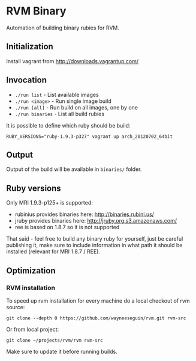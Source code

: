 # RVM Binary

Automation of building binary rubies for RVM.

## Initialization

Install vagrant from http://downloads.vagrantup.com/

## Invocation

- `./run list` - List available images
- `./run <image>` - Run single image build
- `./run [all]` - Run build on all images, one by one
- `./run binaries` - List all build rubies

It is possible to define which ruby should be build:

`RUBY_VERSIONS="ruby-1.9.3-p327" vagrant up arch_20120702_64bit`

## Output

Output of the build will be available in `binaries/` folder.

## Ruby versions

Only MRI 1.9.3-p125+ is supported:

- rubinius provides binaries here: http://binaries.rubini.us/
- jruby provides binaries here: http://jruby.org.s3.amazonaws.com/
- ree is based on 1.8.7 so it is not supported

That said - feel free to build any binary ruby for yourself, just be careful publishing it,
make sure to include information in what path it should be installed (relevant for MRI 1.8.7 / REE).

## Optimization

### RVM installation

To speed up rvm installation for every machine do a local checkout of rvm source:

    git clone --depth 0 https://github.com/wayneeseguin/rvm.git rvm-src

Or from local project:

    git clone ~/projects/rvm/rvm rvm-src

Make sure to update it before running builds.
